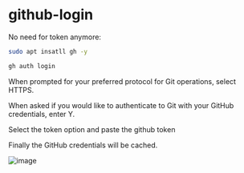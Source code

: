 # github-login

No need for token anymore:

```bash
sudo apt insatll gh -y
```

```bash
gh auth login
```

When prompted for your preferred protocol for Git operations, select HTTPS.

When asked if you would like to authenticate to Git with your GitHub credentials, enter Y.

Select the token option and paste the github token

Finally the GitHub credentials will be cached.

![image](https://github.com/AdityaKoranga/github-login/assets/95766110/2a7d2a40-0f93-43e7-8c0c-5a199438c090)


